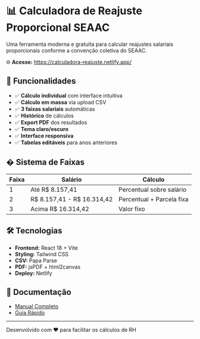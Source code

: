 # 📊 Calculadora de Reajuste Proporcional SEAAC

Uma ferramenta moderna e gratuita para calcular reajustes salariais proporcionais conforme a convenção coletiva do SEAAC.

🌐 **Acesse:** <https://calculadora-reajuste.netlify.app/>

## 🎯 Funcionalidades

- ✅ **Cálculo individual** com interface intuitiva
- ✅ **Cálculo em massa** via upload CSV
- ✅ **3 faixas salariais** automáticas
- ✅ **Histórico** de cálculos
- ✅ **Export PDF** dos resultados
- ✅ **Tema claro/escuro**
- ✅ **Interface responsiva**
- ✅ **Tabelas editáveis** para anos anteriores

## � Sistema de Faixas

| Faixa | Salário | Cálculo |
|-------|---------|---------|
| 1 | Até R$ 8.157,41 | Percentual sobre salário |
| 2 | R$ 8.157,41 - R$ 16.314,42 | Percentual + Parcela fixa |
| 3 | Acima R$ 16.314,42 | Valor fixo |

## 🛠️ Tecnologias

- **Frontend:** React 18 + Vite
- **Styling:** Tailwind CSS
- **CSV:** Papa Parse
- **PDF:** jsPDF + html2canvas
- **Deploy:** Netlify

## 📖 Documentação

- [Manual Completo](./MANUAL_DE_USO.md)
- [Guia Rápido](./GUIA_RAPIDO.md)

---

Desenvolvido com ❤️ para facilitar os cálculos de RH
 
 
